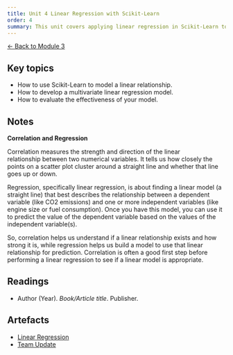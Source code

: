 ```yaml
---
title: Unit 4 Linear Regression with Scikit-Learn
order: 4
summary: This unit covers applying linear regression in Scikit-Learn to model both simple and multiple variable relationships.
---
```


[← Back to Module 3](./)

## Key topics
- How to use Scikit-Learn to model a linear relationship.
- How to develop a multivariate linear regression model.
- How to evaluate the effectiveness of your model.

## Notes
**Correlation and Regression**

Correlation measures the strength and direction of the linear relationship between two numerical variables. It tells us how closely the points on a scatter plot cluster around a straight line and whether that line goes up or down.

Regression, specifically linear regression, is about finding a linear model (a straight line) that best describes the relationship between a dependent variable (like CO2 emissions) and one or more independent variables (like engine size or fuel consumption). Once you have this model, you can use it to predict the value of the dependent variable based on the values of the independent variable(s).

So, correlation helps us understand if a linear relationship exists and how strong it is, while regression helps us build a model to use that linear relationship for prediction. Correlation is often a good first step before performing a linear regression to see if a linear model is appropriate.

## Readings
- Author (Year). *Book/Article title*. Publisher.

## Artefacts
- [Linear Regression](../../artefacts/module-3/unit-04-lin-reg-activity-notebook.ipynb)
- [Team Update](../../artefacts/module-3/unit-04-team-update.pdf)
